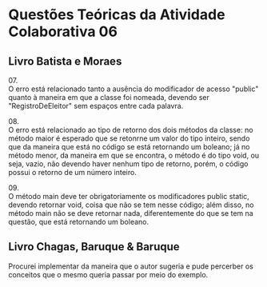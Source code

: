 # Questões Teóricas da Atividade Colaborativa 06

## Livro Batista e Moraes

<p> 07. <br> O erro está relacionado tanto a ausência do modificador de acesso "public" quanto à maneira em que a classe foi nomeada, devendo ser "RegistroDeEleitor" sem espaços entre cada palavra. </p>

<p> 08. <br> O erro está relacionado ao tipo de retorno dos dois métodos da classe: no método maior é esperado que se retonrne um valor do tipo inteiro, sendo que da maneira que está no código se está retornando um boleano; já no método menor, da maneira em que se encontra, o método é do tipo void, ou seja, vazio, não devendo haver nenhum tipo de retorno, porém, o código possui o retorno de um número inteiro. </p>

<p> 09. <br> O método main deve ter obrigatoriamente os modificadores public static, devendo retornar void, coisa que não se tem nesse código; além disso, no método main não se deve retornar nada, diferentemente do que se tem na questão, que está retornando um boleano. </p>

## Livro Chagas, Baruque & Baruque

<p> Procurei implementar da maneira que o autor sugeria e pude percerber os conceitos que o mesmo queria passar por meio do exemplo.
